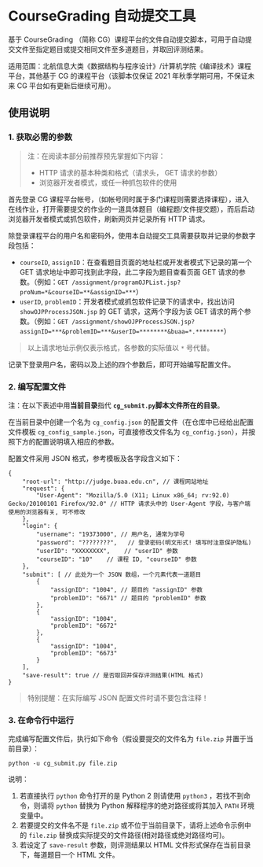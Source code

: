 # CourseGrading 自动提交工具

基于 CourseGrading （简称 CG）课程平台的文件自动提交脚本，可用于自动提交文件至指定题目或提交相同文件至多道题目，并取回评测结果。

适用范围：北航信息大类《数据结构与程序设计》/计算机学院《编译技术》课程平台，其他基于 CG 的课程平台（该脚本仅保证 2021 年秋季学期可用，不保证未来 CG 平台如有更新后继续可用）。

## 使用说明

### 1. 获取必需的参数

> 注：在阅读本部分前推荐预先掌握如下内容：
> - HTTP 请求的基本种类和格式（请求头， GET 请求的参数）
> - 浏览器开发者模式，或任一种抓包软件的使用

首先登录 CG 课程平台帐号，（如帐号同时属于多门课程则需要选择课程），进入在线作业，打开需要提交的作业的一道具体题目（编程题/文件提交题），而后启动浏览器开发者模式或抓包软件，刷新网页并记录所有 HTTP 请求。

除登录课程平台的用户名和密码外，使用本自动提交工具需要获取并记录的参数字段包括：

- `courseID`,  `assignID`：在查看题目页面的地址栏或开发者模式下记录的第一个 GET 请求地址中即可找到此字段，此二字段为题目查看页面 GET 请求的参数。（例如：`GET /assignment/programOJPList.jsp?proNum=*&courseID=**&assignID=***`）
- `userID`, `problemID`：开发者模式或抓包软件记录下的请求中，找出访问 `showOJPProcessJSON.jsp` 的 GET 请求，这两个字段为该 GET 请求的两个参数。（例如：`GET /assignment/showOJPProcessJSON.jsp?assignID=***&problemID=***&userID=********&buaa=*.********`）

> 以上请求地址示例仅表示格式，各参数的实际值以 `*` 号代替。

记录下登录用户名，密码以及上述的四个参数后，即可开始编写配置文件。

### 2. 编写配置文件

注：在以下表述中用**当前目录**指代 **`cg_submit.py`脚本文件所在的目录**。

在当前目录中创建一个名为 `cg_config.json` 的配置文件（在仓库中已经给出配置文件模板 `cg_config_sample.json`，可直接修改文件名为 `cg_config.json`），并按照下方的配置说明填入相应的参数。

配置文件采用 JSON 格式，参考模板及各字段含义如下：
```jsonc
{
    "root-url": "http://judge.buaa.edu.cn", // 课程网站地址
    "request": {
        "User-Agent": "Mozilla/5.0 (X11; Linux x86_64; rv:92.0) Gecko/20100101 Firefox/92.0" // HTTP 请求头中的 User-Agent 字段，与客户端使用的浏览器有关, 可不修改
    },
    "login": {
        "username": "19373000", // 用户名, 通常为学号
        "password": "????????",   // 登录密码(明文形式! 填写时注意保护隐私)
        "userID": "XXXXXXXX",    // "userID" 参数
        "courseID": "10"    // 课程 ID, "courseID" 参数
    },
    "submit": [ // 此处为一个 JSON 数组，一个元素代表一道题目
        {
            "assignID": "1004", // 题目的 "assignID" 参数
            "problemID": "6671" // 题目的 "problemID" 参数
        },
        {
            "assignID": "1004",
            "problemID": "6672"
        },
        {
            "assignID": "1004",
            "problemID": "6673"
        }
    ],
    "save-result": true // 是否取回并保存评测结果(HTML 格式)
}
```

> 特别提醒：在实际编写 JSON 配置文件时请不要包含注释！


### 3. 在命令行中运行

完成编写配置文件后，执行如下命令（假设要提交的文件名为 `file.zip` 并置于当前目录）：

```shell
python -u cg_submit.py file.zip
```

说明：

1. 若直接执行 `python` 命令打开的是 Python 2 则请使用 `python3` ，若找不到命令，则请将 `python` 替换为 Python 解释程序的绝对路径或将其加入 `PATH` 环境变量中。
2. 若要提交的文件名不是 `file.zip` 或不位于当前目录下，请将上述命令示例中的 `file.zip` 替换成实际提交的文件路径(相对路径或绝对路径均可)。
3. 若设定了 `save-result` 参数，则评测结果以 HTML 文件形式保存在当前目录下，每道题目一个 HTML 文件。
